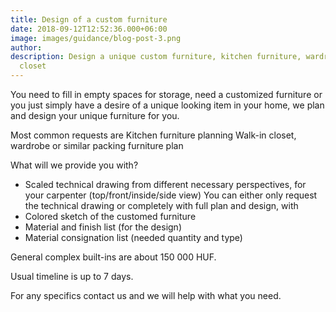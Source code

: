 ```yaml
---
title: Design of a custom furniture
date: 2018-09-12T12:52:36.000+06:00
image: images/guidance/blog-post-3.png
author: 
description: Design a unique custom furniture, kitchen furniture, wardrobe, walk-in
  closet
---
```


You need to fill in empty spaces for storage, need a customized furniture or you just simply have a desire of a unique looking item in your home, we plan and design your unique furniture for you.

Most common requests are 
Kitchen furniture planning
Walk-in closet, wardrobe or similar packing furniture plan

What will we provide you with?
- Scaled technical drawing from different necessary perspectives, for your carpenter (top/front/inside/side view)
You can either only request the technical drawing or completely with full plan and design, with
- Colored sketch of the customed furniture
- Material and finish list (for the design)
- Material consignation list (needed quantity and type)

General complex built-ins are about 150 000 HUF. 

Usual timeline is up to 7 days.

For any specifics contact us and we will help with what you need.